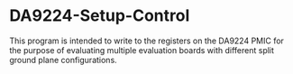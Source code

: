 # DA9224-Setup-Control
This program is intended to write to the registers on the DA9224 PMIC for the purpose of evaluating multiple evaluation boards with different split ground plane configurations. 
